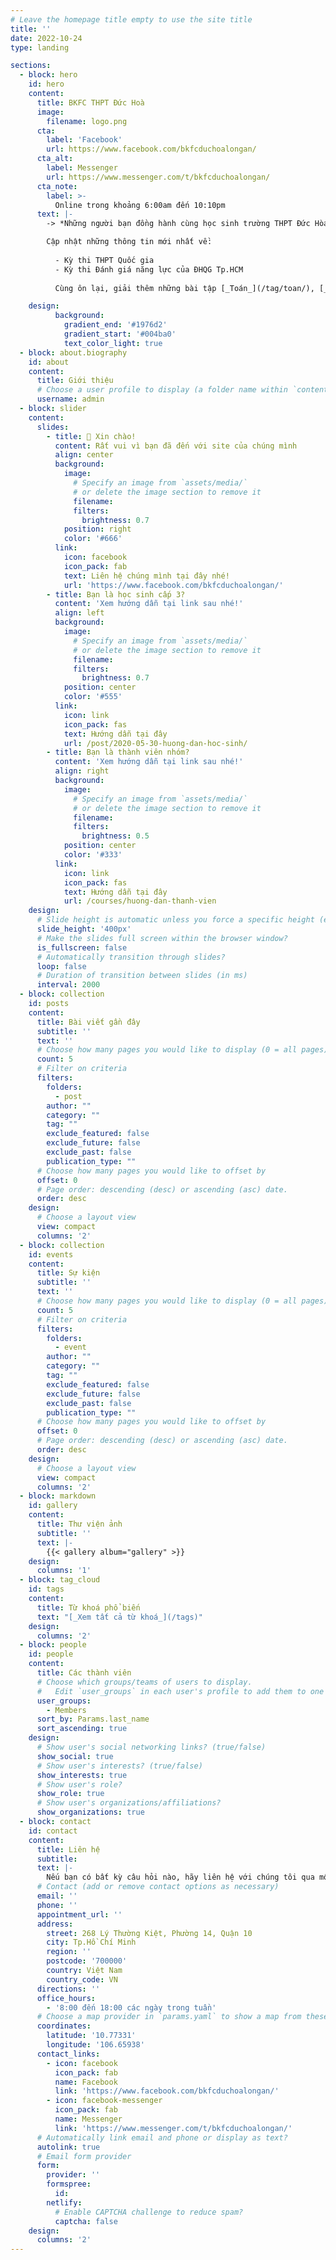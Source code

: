 ```yaml
---
# Leave the homepage title empty to use the site title
title: ''
date: 2022-10-24
type: landing

sections:
  - block: hero
    id: hero
    content:
      title: BKFC THPT Đức Hoà
      image:
        filename: logo.png
      cta:
        label: 'Facebook'
        url: https://www.facebook.com/bkfcduchoalongan/
      cta_alt:
        label: Messenger
        url: https://www.messenger.com/t/bkfcduchoalongan/
      cta_note:
        label: >-
          Online trong khoảng 6:00am đến 10:10pm
      text: |-
        -> *Những người bạn đồng hành cùng học sinh trường THPT Đức Hòa*

        Cập nhật những thông tin mới nhất về:
        
          - Kỳ thi THPT Quốc gia
          - Kỳ thi Đánh giá năng lực của ĐHQG Tp.HCM
        
          Cùng ôn lại, giải thêm những bài tập [_Toán_](/tag/toan/), [_Lý_](/tag/ly/), [_Hóa_](/tag/hoa/),...

    design:
          background:
            gradient_end: '#1976d2'
            gradient_start: '#004ba0'
            text_color_light: true
  - block: about.biography
    id: about
    content:
      title: Giới thiệu
      # Choose a user profile to display (a folder name within `content/authors/`)
      username: admin
  - block: slider
    content:
      slides:
        - title: 👋 Xin chào!
          content: Rất vui vì bạn đã đến với site của chúng mình
          align: center
          background:
            image:
              # Specify an image from `assets/media/`
              # or delete the image section to remove it
              filename:
              filters:
                brightness: 0.7
            position: right
            color: '#666'
          link:
            icon: facebook
            icon_pack: fab
            text: Liên hệ chúng mình tại đây nhé!
            url: 'https://www.facebook.com/bkfcduchoalongan/'
        - title: Bạn là học sinh cấp 3?
          content: 'Xem hướng dẫn tại link sau nhé!'
          align: left
          background:
            image:
              # Specify an image from `assets/media/`
              # or delete the image section to remove it
              filename:
              filters:
                brightness: 0.7
            position: center
            color: '#555'
          link:
            icon: link
            icon_pack: fas
            text: Hướng dẫn tại đây
            url: /post/2020-05-30-huong-dan-hoc-sinh/
        - title: Bạn là thành viên nhóm?
          content: 'Xem hướng dẫn tại link sau nhé!'
          align: right
          background:
            image:
              # Specify an image from `assets/media/`
              # or delete the image section to remove it
              filename:
              filters:
                brightness: 0.5
            position: center
            color: '#333'
          link:
            icon: link
            icon_pack: fas
            text: Hướng dẫn tại đây
            url: /courses/huong-dan-thanh-vien
    design:
      # Slide height is automatic unless you force a specific height (e.g. '400px')
      slide_height: '400px'
      # Make the slides full screen within the browser window?
      is_fullscreen: false
      # Automatically transition through slides?
      loop: false
      # Duration of transition between slides (in ms)
      interval: 2000
  - block: collection
    id: posts
    content:
      title: Bài viết gần đây
      subtitle: ''
      text: ''
      # Choose how many pages you would like to display (0 = all pages)
      count: 5
      # Filter on criteria
      filters:
        folders:
          - post
        author: ""
        category: ""
        tag: ""
        exclude_featured: false
        exclude_future: false
        exclude_past: false
        publication_type: ""
      # Choose how many pages you would like to offset by
      offset: 0
      # Page order: descending (desc) or ascending (asc) date.
      order: desc
    design:
      # Choose a layout view
      view: compact
      columns: '2'
  - block: collection
    id: events
    content:
      title: Sự kiện
      subtitle: ''
      text: ''
      # Choose how many pages you would like to display (0 = all pages)
      count: 5
      # Filter on criteria
      filters:
        folders:
          - event
        author: ""
        category: ""
        tag: ""
        exclude_featured: false
        exclude_future: false
        exclude_past: false
        publication_type: ""
      # Choose how many pages you would like to offset by
      offset: 0
      # Page order: descending (desc) or ascending (asc) date.
      order: desc
    design:
      # Choose a layout view
      view: compact
      columns: '2'
  - block: markdown
    id: gallery
    content:
      title: Thư viện ảnh
      subtitle: ''
      text: |-
        {{< gallery album="gallery" >}}
    design:
      columns: '1'
  - block: tag_cloud
    id: tags
    content:
      title: Từ khoá phổ biến
      text: "[_Xem tất cả từ khoá_](/tags)"
    design:
      columns: '2'
  - block: people
    id: people
    content:
      title: Các thành viên
      # Choose which groups/teams of users to display.
      #   Edit `user_groups` in each user's profile to add them to one or more of these groups.
      user_groups:
        - Members
      sort_by: Params.last_name
      sort_ascending: true
    design:
      # Show user's social networking links? (true/false)
      show_social: true
      # Show user's interests? (true/false)
      show_interests: true
      # Show user's role?
      show_role: true
      # Show user's organizations/affiliations?
      show_organizations: true
  - block: contact
    id: contact
    content:
      title: Liên hệ
      subtitle:
      text: |-
        Nếu bạn có bất kỳ câu hỏi nào, hãy liên hệ với chúng tôi qua một trong những cách sau:
      # Contact (add or remove contact options as necessary)
      email: ''
      phone: ''
      appointment_url: ''
      address:
        street: 268 Lý Thường Kiệt, Phường 14, Quận 10
        city: Tp.Hồ Chí Minh
        region: ''
        postcode: '700000'
        country: Việt Nam
        country_code: VN
      directions: ''
      office_hours:
        - '8:00 đến 18:00 các ngày trong tuần'
      # Choose a map provider in `params.yaml` to show a map from these coordinates
      coordinates:
        latitude: '10.77331'
        longitude: '106.65938'  
      contact_links:
        - icon: facebook
          icon_pack: fab
          name: Facebook
          link: 'https://www.facebook.com/bkfcduchoalongan/'
        - icon: facebook-messenger
          icon_pack: fab
          name: Messenger
          link: 'https://www.messenger.com/t/bkfcduchoalongan/'
      # Automatically link email and phone or display as text?
      autolink: true
      # Email form provider
      form:
        provider: ''
        formspree:
          id:
        netlify:
          # Enable CAPTCHA challenge to reduce spam?
          captcha: false
    design:
      columns: '2'
---
```

